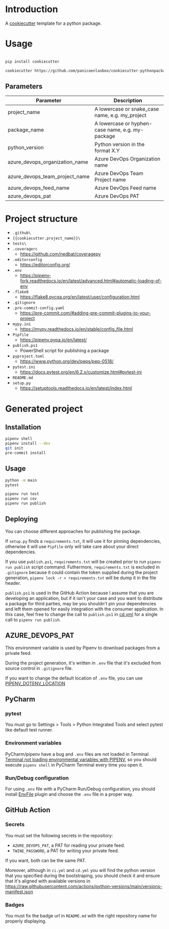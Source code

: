 # Introduction

A [cookiecutter](https://github.com/cookiecutter/cookiecutter) template for a python package.

# Usage

```bash

pip install cookiecutter

cookiecutter https://github.com/panicoenlaxbox/cookiecutter-pythonpackage

```

## Parameters

| Parameter | Description |
| -------------- | ------------------------------------------------------------ |
| project_name | A lowercase or snake_case name, e.g. my_project |
| package_name | A lowercase or hyphen-case name, e.g. my-package |
| python_version | Python version in the format X.Y |
| azure_devops_organization_name | Azure DevOps Organization name |
| azure_devops_team_project_name | Azure DevOps Team Project name |
| azure_devops_feed_name | Azure DevOps Feed name |
| azure_devops_pat | Azure DevOps PAT |

# Project structure

- `.github\`
- `{{cookiecutter.project_name}}\`
- `tests\`
- `.coveragerc`
    - https://github.com/nedbat/coveragepy
- `.editorconfig`
    - https://editorconfig.org/
- `.env`
    - https://pipenv-fork.readthedocs.io/en/latest/advanced.html#automatic-loading-of-env
- `.flake8`
    - https://flake8.pycqa.org/en/latest/user/configuration.html
- `.gitignore`
- `.pre-commit-config.yaml`
    - https://pre-commit.com/#adding-pre-commit-plugins-to-your-project
- `mypy.ini`
    - https://mypy.readthedocs.io/en/stable/config_file.html
- `Pipfile`
    - https://pipenv.pypa.io/en/latest/
- `publish.ps1`
    - PowerShell script for publishing a package
- `pyproject.toml`
    - https://www.python.org/dev/peps/pep-0518/
- `pytest.ini`
    - https://docs.pytest.org/en/6.2.x/customize.html#pytest-ini
- `README.md`
- `setup.py`
    - https://setuptools.readthedocs.io/en/latest/index.html

# Generated project

## Installation

```bash
pipenv shell
pipenv install --dev
git init
pre-commit install
```

## Usage

```bash
python -m main
pytest
```

```bash
pipenv run test
pipenv run cov
pipenv run publish
```

## Deploying

You can choose different approaches for publishing the package.

If `setup.py` finds a `requirements.txt`, it will use it for pinning dependencies, otherwise it will use `Pipfile` only will take care about your direct dependencies.

If you use `publish.ps1`, `requirements.txt` will be created prior to run `pipenv run publish` script command. Futhermore, `requirements.txt` is excluded in `.gitignore` because it could contain the token supplied during the project generation, `pipenv lock -r > requirements.txt` will be dump it in the file header.

`publish.ps1` is used in the GitHub Action because I assume that you are developing an application, but if it isn't your case and you want to distribute a package for third parties, may be you shouldn't pin your dependencies and left them opened for easily integration with the consumer application. In this case, feel free to change the call to `publish.ps1` in [cd.yml]({{cookiecutter.project_name}}/.github/workflows/cd.yml) for a single call to `pipenv run publish`.

## AZURE_DEVOPS_PAT

This environment variable is used by Pipenv to download packages from a private feed.

During the project generation, it's written in `.env` file that it's excluded from source control in `.gitignore` file.

If you want to change the default location of `.env` file, you can use [PIPENV_DOTENV_LOCATION](https://pipenv.pypa.io/en/latest/advanced/#pipenv.environments.PIPENV_DOTENV_LOCATION)

## PyCharm

### pytest

You must go to Settings > Tools > Python Integrated Tools and select pytest like default test runner.

### Environment variables

PyCharm/pipenv have a bug and `.env` files are not loaded in Terminal [Terminal not loading environmental variables with PIPENV](https://intellij-support.jetbrains.com/hc/en-us/community/posts/360001761299-Terminal-not-loading-environmental-variables-with-PIPENV), so you should execute `pipenv shell` in PyCharm Terminal every time you open it.

### Run/Debug configuration

For using `.env` file with a PyCharm Run/Debug configuration, you should install [EnvFile](https://plugins.jetbrains.com/plugin/7861-envfile) plugin and choose the `.env` file in a proper way.

## GitHub Action

### Secrets

You must set the following secrets in the repository:

- `AZURE_DEVOPS_PAT`, a PAT for reading your private feed.
- `TWINE_PASSWORD`, a PAT for writing your private feed.

If you want, both can be the same PAT.

Moreover, although in `ci.yml` and `cd.yml` you will find the python version that you specified during the bootstraping, you should check it and ensure that it's aligned with available versions in https://raw.githubusercontent.com/actions/python-versions/main/versions-manifest.json

### Badges

You must fix the badge url in `README.md` with the right repository name for properly displaying.